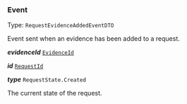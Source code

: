 

### Event

Type: `RequestEvidenceAddedEventDTO`

Event sent when an evidence has been added to a request.

  
<article>

***evidenceId*** [`EvidenceId`](/docs/model--page#evidenceid) 

</article>
<article>

***id*** [`RequestId`](#requestid) 

</article>
<article>

***type*** `RequestState.Created` 

The current state of the request.

</article>

